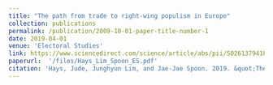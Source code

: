 ```yaml
---
title: "The path from trade to right-wing populism in Europe"
collection: publications
permalink: /publication/2009-10-01-paper-title-number-1
date: 2019-04-01
venue: 'Electoral Studies'
link: https://www.sciencedirect.com/science/article/abs/pii/S0261379418303779
paperurl:  '/files/Hays_Lim_Spoon_ES.pdf'
citation: 'Hays, Jude, Junghyun Lim, and Jae-Jae Spoon. 2019. &quot;The Path from Trade to Right-wing Populism in Europe&quot; <i>Electoral Studies</i>. 60:102038.'
---
```








